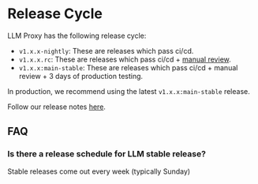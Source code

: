 # Release Cycle

LLM Proxy has the following release cycle:

- `v1.x.x-nightly`: These are releases which pass ci/cd. 
- `v1.x.x.rc`: These are releases which pass ci/cd + [manual review](https://github.com/BerriAI/llm/discussions/8495#discussioncomment-12180711).
- `v1.x.x:main-stable`: These are releases which pass ci/cd + manual review + 3 days of production testing.

In production, we recommend using the latest `v1.x.x:main-stable` release.


Follow our release notes [here](https://github.com/BerriAI/llm/releases).


## FAQ

### Is there a release schedule for LLM stable release?

Stable releases come out every week (typically Sunday)


